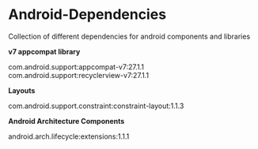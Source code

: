 # Android-Dependencies
Collection of different dependencies for android components and libraries

**v7 appcompat library**

com.android.support:appcompat-v7:27.1.1\
com.android.support:recyclerview-v7:27.1.1

**Layouts**

com.android.support.constraint:constraint-layout:1.1.3

**Android Architecture Components**

android.arch.lifecycle:extensions:1.1.1



